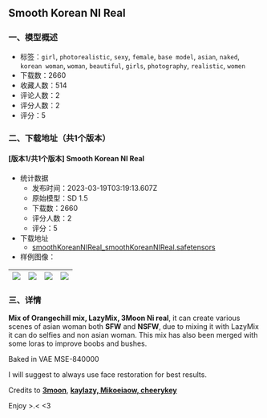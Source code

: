 ## Smooth Korean NI Real
### 一、模型概述

- 标签：`girl`, `photorealistic`, `sexy`, `female`, `base model`, `asian`, `naked`, `korean woman`, `woman`, `beautiful`, `girls`, `photography`, `realistic`, `women`
- 下载数：2660
- 收藏人数：514
- 评论人数：2
- 评分人数：2
- 评分：5

### 二、下载地址（共1个版本）

#### [版本1/共1个版本] Smooth Korean NI Real

- 统计数据
  - 发布时间：2023-03-19T03:19:13.607Z
  - 原始模型：SD 1.5
  - 下载数：2660
  - 评分人数：2
  - 评分：5
- 下载地址
  - [smoothKoreanNIReal_smoothKoreanNIReal.safetensors](https://civitai.com/api/download/models/25351)
- 样例图像：

| <img src="https://image.civitai.com/xG1nkqKTMzGDvpLrqFT7WA/93e1f3c9-da6a-4388-379c-7d307d9eae00/width=450/278284.jpeg" /> | <img src="https://image.civitai.com/xG1nkqKTMzGDvpLrqFT7WA/c748e8f7-7875-4061-6497-b48f2e77a900/width=450/278292.jpeg" /> | <img src="https://image.civitai.com/xG1nkqKTMzGDvpLrqFT7WA/21316cc2-e35f-4a2c-9bac-8f5fbe253700/width=450/278291.jpeg" /> | <img src="https://image.civitai.com/xG1nkqKTMzGDvpLrqFT7WA/70ddc8c0-4b01-442e-1c1b-6b4407d83100/width=450/278290.jpeg" /> |
| ---- | ---- | ---- | ---- |


### 三、详情
<p><strong>Mix of Orangechill mix, LazyMix, 3Moon Ni real</strong>, it can create various scenes of asian woman both <strong>SFW</strong> and <strong>NSFW</strong>,<strong> </strong>due to mixing it with LazyMix it can do selfies and non asian woman. This mix has also been merged with some loras to improve boobs and bushes.</p><p></p><p>Baked in VAE MSE-840000</p><p></p><p>I will suggest to always use face restoration for best results.</p><p></p><p>Credits to <a target="_blank" rel="ugc" href="https://civitai.com/user/3moon"><strong>3moon</strong></a>, <a target="_blank" rel="ugc" href="https://civitai.com/user/kaylazy"><strong>kaylazy, </strong></a><a target="_blank" rel="ugc" href="https://civitai.com/user/Mikoeiaow"><strong>Mikoeiaow, </strong></a><a target="_blank" rel="ugc" href="https://civitai.com/user/cheerykey"><strong>cheerykey</strong></a></p><p></p><p>Enjoy &gt;.&lt; &lt;3</p>
